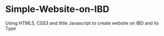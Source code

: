 # Simple-Website-on-IBD
Using HTML5, CSS3 and little Javascript to create website on IBD and its Type
